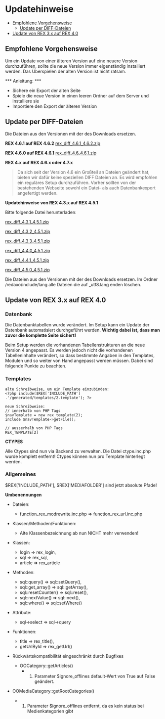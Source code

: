 # Updatehinweise
- [Empfohlene Vorgehensweise](#empfohlen)
	- [Update per DIFF-Dateien](#diff)
- [Update von REX 3.x auf REX 4.0](#3x)

<a name="empfohlen"></a>

## Empfohlene Vorgehensweise 

Um ein Update von einer älteren Version auf eine neuere Version durchzuführen, sollte die neue Version immer eigenständig installiert werden. Das Überspielen der alten Version ist nicht ratsam.

*** Anleitung: ***

- Sichere ein Export der alten Seite
- Spiele die neue Version in einen leeren Ordner auf dem Server und installiere sie
- Importiere den Export der älteren Version

<a name="diff"></a>
## Update per DIFF-Dateien
Die Dateien aus den Versionen mit der des Downloads ersetzen.

**REX 4.6.1 auf REX 4.6.2**
[rex_diff_4.6.1_4.6.2.zip](/media/rex_diff_4.6.1_4.6.2.zip)

**REX 4.6.0 auf REX 4.6.1**
[rex_diff_4.6_4.6.1.zip](/media/rex_diff_4.6_4.6.1.zip)

**REX 4.x auf REX 4.6.x oder 4.7.x**

> Da sich seit der Version 4.6 ein Großteil an Dateien geändert hat, bieten wir dafür keine speziellen DIFF Dateien an.
Es wird empfohlen ein reguläres Setup durchzuführen. Vorher sollten von der bestehenden Webseite sowohl ein Datei- als auch Datenbankexport angefertigt werden.

**Updatehinweise von REX 4.3.x auf REX 4.5.1**

Bitte folgende Datei herunterladen:

[rex_diff_4.3.1_4.5.1.zip](/media/rex_diff_4.3.1_4.5.1.zip)

[rex_diff_4.3.2_4.5.1.zip](/media/rex_diff_4.3.2_4.5.1.zip)

[rex_diff_4.3.3_4.5.1.zip](/media/rex_diff_4.3.3_4.5.1.zip)

[rex_diff_4.4.0_4.5.1.zip](/media/rex_diff_4.4.0_4.5.1.zip)

[rex_diff_4.4.1_4.5.1.zip](/media/rex_diff_4.4.1_4.5.1.zip)

[rex_diff_4.5.0_4.5.1.zip](/media/rex_diff_4.5.0_4.5.1.zip)

Die Dateien aus den Versionen mit der des Downloads ersetzen.
Im Ordner /redaxo/include/lang alle Dateien die auf _utf8.lang enden löschen.

<a name="3x"></a>
## Update von REX 3.x auf REX 4.0

### Datenbank


Die Datenbanktabellen wurde verändert. 
Im Setup kann ein Update der Datenbank automatisiert durchgeführt werden.
**Wichtig dabei ist, dass man zuvor die komplette Seite sichert!**

Beim Setup werden die vorhandenen Tabellenstrukturen an die neue Version 4 angepasst. Es werden jedoch nicht die vorhandenen Tabelleninhalte verändert, so dass bestimmte Angaben in den Templates, Modulen und so weiter von Hand angepasst werden müssen. Dabei sind folgende Punkte zu beachten.

### Templates
	
	alte Schreibweise, um ein Template einzubinden:
	<?php include($REX['INCLUDE_PATH'] .'/generated/templates/2.template'); ?>
	
	neue Schreibweise:
	// innerhalb von PHP Tags
	$navTemplate = new rex_template(2); 
	include $navTemplate->getFile();
	
	// ausserhalb von PHP Tags
	REX_TEMPLATE[2]

**CTYPES**

Alle Ctypes sind nun via Backend zu verwalten. 
Die Datei ctype.inc.php wurde komplett entfernt!
Ctypes können nun pro Template hinterlegt werden.

### Allgemeines

$REX['INCLUDE_PATH'], $REX['MEDIAFOLDER'] sind jetzt absolute Pfade!

**Umbenennungen** 

* Dateien:
	* function_rex_modrewrite.inc.php => function_rex_url.inc.php

* Klassen/Methoden/Funktionen:
	* Alte Klassenbezeichnung ab nun NICHT mehr verwenden!

* Klassen:

	* login => rex_login,
	* sql => rex_sql,
	* article => rex_article

* Methoden:

	* sql::query() => sql::setQuery(),
	* sql::get_array() => sql::getArray(),
	* sql::resetCounter() => sql::reset(),
	* sql::nextValue() => sql::next(),
	* sql::where() => sql::setWhere()

* Attribute:

	* sql->select => sql->query

* Funktionen:

	* title => rex_title(),
	* getUrlById => rex_getUrl()

* Rückwärtskompatibilität eingeschränkt durch Bugfixes

	*  OOCategory::getArticles()
		* 1. Parameter $ignore_offlines default-Wert von True auf False geändert.
* OOMediaCategory::getRootCategories()
	* 1. Parameter $ignore_offlines entfernt, da es kein status bei Medienkategorien gibt
